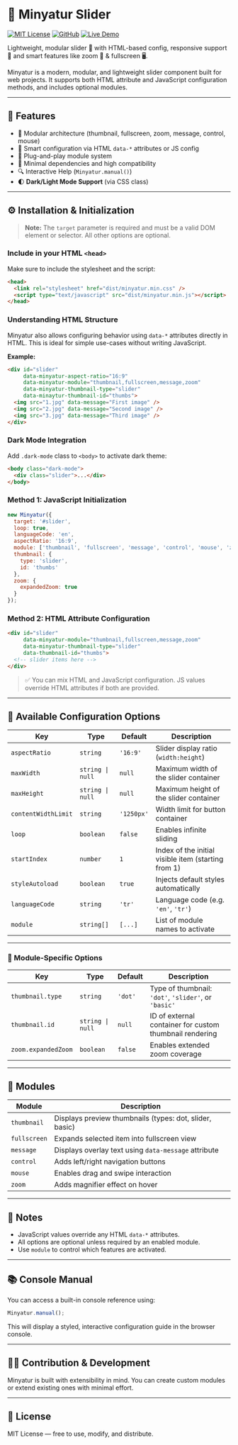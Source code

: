 # 📸 Minyatur Slider

[![MIT License](https://img.shields.io/badge/license-MIT-green)](LICENSE)
[![GitHub](https://img.shields.io/badge/View_on_GitHub-blue?logo=github)](https://github.com/edukah/minyatur)
[![Live Demo](https://img.shields.io/badge/Demo-View%20Live-orange?logo=google-chrome)](https://edukah.github.io/minyatur/)

Lightweight, modular slider 🧩 with HTML-based config, responsive support 📱 and smart features like zoom 🔎 & fullscreen 🖥️.

Minyatur is a modern, modular, and lightweight slider component built for web projects. It supports both HTML attribute and JavaScript configuration methods, and includes optional modules.

---

## 🚀 Features

- 🔌 Modular architecture (thumbnail, fullscreen, zoom, message, control, mouse)
- 🧠 Smart configuration via HTML `data-*` attributes or JS config
- 🧩 Plug-and-play module system
- 🎯 Minimal dependencies and high compatibility
- 🔍 Interactive Help (`Minyatur.manual()`)
- 🌓 **Dark/Light Mode Support** (via CSS class)

---

## ⚙️ Installation & Initialization

> **Note:** The `target` parameter is required and must be a valid DOM element or selector. All other options are optional.

### Include in your HTML `<head>`

Make sure to include the stylesheet and the script:

```html
<head>
  <link rel="stylesheet" href="dist/minyatur.min.css" />
  <script type="text/javascript" src="dist/minyatur.min.js"></script>
</head>
```

### Understanding HTML Structure

Minyatur also allows configuring behavior using `data-*` attributes directly in HTML. This is ideal for simple use-cases without writing JavaScript.

**Example:**

```html
<div id="slider"
     data-minyatur-aspect-ratio="16:9"
     data-minyatur-module="thumbnail,fullscreen,message,zoom"
     data-minyatur-thumbnail-type="slider"
     data-minaytur-thumbnail-id="thumbs">
  <img src="1.jpg" data-message="First image" />
  <img src="2.jpg" data-message="Second image" />
  <img src="3.jpg" data-message="Third image" />
</div>
```

### Dark Mode Integration

Add `.dark-mode` class to `<body>` to activate dark theme:

```html
<body class="dark-mode">
  <div class="slider">...</div>
</body>
```

### Method 1: JavaScript Initialization

```js
new Minyatur({
  target: '#slider',
  loop: true,
  languageCode: 'en',
  aspectRatio: '16:9',
  module: ['thumbnail', 'fullscreen', 'message', 'control', 'mouse', 'zoom'],
  thumbnail: {
    type: 'slider',
    id: 'thumbs'
  },
  zoom: {
    expandedZoom: true
  }
});
```

### Method 2: HTML Attribute Configuration

```html
<div id="slider"
     data-minyatur-module="thumbnail,fullscreen,message,zoom"
     data-minyatur-thumbnail-type="slider"
     data-thumbnail-id="thumbs">
  <!-- slider items here -->
</div>
```

> ✅ You can mix HTML and JavaScript configuration. JS values override HTML attributes if both are provided.

---

## 🔧 Available Configuration Options

| Key                 | Type             | Default      | Description |
|---------------------|------------------|--------------|-------------|
| `aspectRatio`       | `string`         | `'16:9'`     | Slider display ratio (`width:height`) |
| `maxWidth`          | `string \| null` | `null`       | Maximum width of the slider container |
| `maxHeight`         | `string \| null` | `null`       | Maximum height of the slider container |
| `contentWidthLimit` | `string`         | `'1250px'`   | Width limit for button container |
| `loop`              | `boolean`        | `false`      | Enables infinite sliding |
| `startIndex`        | `number`         | `1`          | Index of the initial visible item (starting from 1) |
| `styleAutoload`     | `boolean`        | `true`       | Injects default styles automatically |
| `languageCode`      | `string`         | `'tr'`       | Language code (e.g. `'en'`, `'tr'`) |
| `module`            | `string[]`       | `[...]`      | List of module names to activate |


---

### 🔧 Module-Specific Options

| Key                   | Type     | Default | Description |
|------------------------|----------|---------|-------------|
| `thumbnail.type`       | `string`         | `'dot'` | Type of thumbnail: `'dot'`, `'slider'`, or `'basic'` |
| `thumbnail.id`         | `string \| null` | `null`    | ID of external container for custom thumbnail rendering |
| `zoom.expandedZoom`    | `boolean`        | `false` | Enables extended zoom coverage |

---

## 🧱 Modules

| Module       | Description |
|--------------|-------------|
| `thumbnail`  | Displays preview thumbnails (types: dot, slider, basic) |
| `fullscreen` | Expands selected item into fullscreen view |
| `message`    | Displays overlay text using `data-message` attribute |
| `control`    | Adds left/right navigation buttons |
| `mouse`      | Enables drag and swipe interaction |
| `zoom`       | Adds magnifier effect on hover |

---

## 📝 Notes

- JavaScript values override any HTML `data-*` attributes.
- All options are optional unless required by an enabled module.
- Use `module` to control which features are activated.

---

## 📚 Console Manual

You can access a built-in console reference using:

```js
Minyatur.manual();
```

This will display a styled, interactive configuration guide in the browser console.

---

## 👨‍💻 Contribution & Development

Minyatur is built with extensibility in mind. You can create custom modules or extend existing ones with minimal effort.

---

## 📄 License

MIT License — free to use, modify, and distribute.
